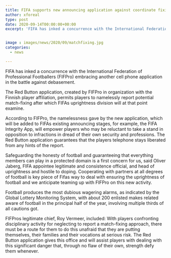 ```yaml
---
title: FIFA supports new announcing application against coordinate fixing
author: xforeal 
type: post
date: 2020-09-14T00:00:00+00:00
excerpt: 'FIFA has inked a concurrence with the International Federation of Professional Footballers (FIFPro) embracing another cell phone application in the battle against corruption '


image : images/news/2020/09/matchfixing.jpg
categories:
  - news

---
```

FIFA has inked a concurrence with the International Federation of Professional Footballers (FIFPro) embracing another cell phone application in the battle against debasement. 

The Red Button application, created by FIFPro in organization with the Finnish player affiliation, permits players to namelessly report potential match-fixing after which FIFAs uprightness division will at that point examine. 

According to FIFPro, the namelessness gave by the new application, which will be added to FIFAs existing announcing stages, for example, the FIFA Integrity App, will empower players who may be reluctant to take a stand in opposition to infractions in dread of their own security and professions. The Red Button application guarantees that the players telephone stays liberated from any hints of the report. 

Safeguarding the honesty of football and guaranteeing that everything members can play in a protected domain is a first concern for us, said Oliver Jaberg, FIFA appointee legitimate and consistence official, and head of uprightness and hostile to doping. Cooperating with partners at all degrees of football is key piece of Fifas way to deal with ensuring the uprightness of football and we anticipate teaming up with FIFPro on this new activity. 

Football produces the most dubious wagering alarms, as indicated by the Global Lottery Monitoring System, with about 200 enlisted makes related aware of football in the principal half of the year, involving multiple thirds of all cautions got. 

FIFPros legitimate chief, Roy Vermeer, included: With players confronting disciplinary activity for neglecting to report a match-fixing approach, there must be a route for them to do this unafraid that they are putting themselves, their families and their vocations at serious risk. The Red Button application gives this office and will assist players with dealing with this significant danger that, through no flaw of their own, strength defy them whenever.